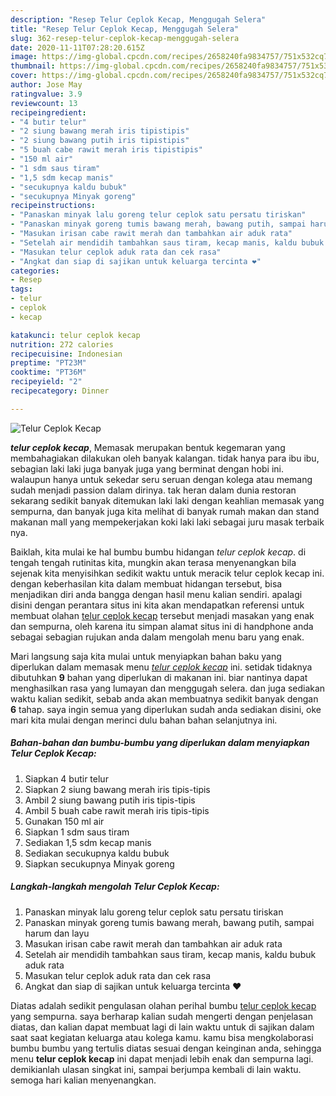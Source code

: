 ```yaml
---
description: "Resep Telur Ceplok Kecap, Menggugah Selera"
title: "Resep Telur Ceplok Kecap, Menggugah Selera"
slug: 362-resep-telur-ceplok-kecap-menggugah-selera
date: 2020-11-11T07:28:20.615Z
image: https://img-global.cpcdn.com/recipes/2658240fa9834757/751x532cq70/telur-ceplok-kecap-foto-resep-utama.jpg
thumbnail: https://img-global.cpcdn.com/recipes/2658240fa9834757/751x532cq70/telur-ceplok-kecap-foto-resep-utama.jpg
cover: https://img-global.cpcdn.com/recipes/2658240fa9834757/751x532cq70/telur-ceplok-kecap-foto-resep-utama.jpg
author: Jose May
ratingvalue: 3.9
reviewcount: 13
recipeingredient:
- "4 butir telur"
- "2 siung bawang merah iris tipistipis"
- "2 siung bawang putih iris tipistipis"
- "5 buah cabe rawit merah iris tipistipis"
- "150 ml air"
- "1 sdm saus tiram"
- "1,5 sdm kecap manis"
- "secukupnya kaldu bubuk"
- "secukupnya Minyak goreng"
recipeinstructions:
- "Panaskan minyak lalu goreng telur ceplok satu persatu tiriskan"
- "Panaskan minyak goreng tumis bawang merah, bawang putih, sampai harum dan layu"
- "Masukan irisan cabe rawit merah dan tambahkan air aduk rata"
- "Setelah air mendidih tambahkan saus tiram, kecap manis, kaldu bubuk aduk rata"
- "Masukan telur ceplok aduk rata dan cek rasa"
- "Angkat dan siap di sajikan untuk keluarga tercinta ❤"
categories:
- Resep
tags:
- telur
- ceplok
- kecap

katakunci: telur ceplok kecap 
nutrition: 272 calories
recipecuisine: Indonesian
preptime: "PT23M"
cooktime: "PT36M"
recipeyield: "2"
recipecategory: Dinner

---
```



![Telur Ceplok Kecap](https://img-global.cpcdn.com/recipes/2658240fa9834757/751x532cq70/telur-ceplok-kecap-foto-resep-utama.jpg)

<b><i>telur ceplok kecap</i></b>, Memasak merupakan bentuk kegemaran yang membahagiakan dilakukan oleh banyak kalangan. tidak hanya para ibu ibu, sebagian laki laki juga banyak juga yang berminat dengan hobi ini. walaupun hanya untuk sekedar seru seruan dengan kolega atau memang sudah menjadi passion dalam dirinya. tak heran dalam dunia restoran sekarang sedikit banyak ditemukan laki laki dengan keahlian memasak yang sempurna, dan banyak juga kita melihat di banyak rumah makan dan stand makanan mall yang mempekerjakan koki laki laki sebagai juru masak terbaik nya.



Baiklah, kita mulai ke hal bumbu bumbu hidangan <i>telur ceplok kecap</i>. di tengah tengah rutinitas kita, mungkin akan terasa menyenangkan bila sejenak kita menyisihkan sedikit waktu untuk meracik telur ceplok kecap ini. dengan keberhasilan kita dalam membuat hidangan tersebut, bisa menjadikan diri anda bangga dengan hasil menu kalian sendiri. apalagi disini dengan perantara situs ini kita akan mendapatkan referensi untuk membuat olahan <u>telur ceplok kecap</u> tersebut menjadi masakan yang enak dan sempurna, oleh karena itu simpan alamat situs ini di handphone anda sebagai sebagian rujukan anda dalam mengolah menu baru yang enak.


Mari langsung saja kita mulai untuk menyiapkan bahan baku yang diperlukan dalam memasak menu <u><i>telur ceplok kecap</i></u> ini. setidak tidaknya dibutuhkan <b>9</b> bahan yang diperlukan di makanan ini. biar nantinya dapat menghasilkan rasa yang lumayan dan menggugah selera. dan juga sediakan waktu kalian sedikit, sebab anda akan membuatnya sedikit banyak dengan <b>6</b> tahap. saya ingin semua yang diperlukan sudah anda sediakan disini, oke mari kita mulai dengan merinci dulu bahan bahan selanjutnya ini.

<!--inarticleads1-->

##### Bahan-bahan dan bumbu-bumbu yang diperlukan dalam menyiapkan Telur Ceplok Kecap:

1. Siapkan 4 butir telur
1. Siapkan 2 siung bawang merah iris tipis-tipis
1. Ambil 2 siung bawang putih iris tipis-tipis
1. Ambil 5 buah cabe rawit merah iris tipis-tipis
1. Gunakan 150 ml air
1. Siapkan 1 sdm saus tiram
1. Sediakan 1,5 sdm kecap manis
1. Sediakan secukupnya kaldu bubuk
1. Siapkan secukupnya Minyak goreng




<!--inarticleads2-->

##### Langkah-langkah mengolah Telur Ceplok Kecap:

1. Panaskan minyak lalu goreng telur ceplok satu persatu tiriskan
1. Panaskan minyak goreng tumis bawang merah, bawang putih, sampai harum dan layu
1. Masukan irisan cabe rawit merah dan tambahkan air aduk rata
1. Setelah air mendidih tambahkan saus tiram, kecap manis, kaldu bubuk aduk rata
1. Masukan telur ceplok aduk rata dan cek rasa
1. Angkat dan siap di sajikan untuk keluarga tercinta ❤




Diatas adalah sedikit pengulasan olahan perihal bumbu <u>telur ceplok kecap</u> yang sempurna. saya berharap kalian sudah mengerti dengan penjelasan diatas, dan kalian dapat membuat lagi di lain waktu untuk di sajikan dalam saat saat kegiatan keluarga atau kolega kamu. kamu bisa mengkolaborasi bumbu bumbu yang tertulis diatas sesuai dengan keinginan anda, sehingga menu <b>telur ceplok kecap</b> ini dapat menjadi lebih enak dan sempurna lagi. demikianlah ulasan singkat ini, sampai berjumpa kembali di lain waktu. semoga hari kalian menyenangkan.
